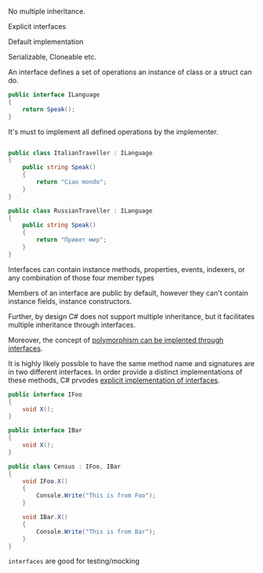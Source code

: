 No multiple inheritance.

Explicit interfaces

Default implementation

Serializable, Cloneable etc.

An interface defines a set of operations an instance of class or a struct can do.

```csharp
public interface ILanguage
{
	return Speak();
}
```

It's must to implement all defined operations by the implementer.

```csharp

public class ItalianTraveller : ILanguage
{
	public string Speak()
	{
		return "Ciao mondo";
	}
}

public class RussianTraveller : ILanguage
{
	public string Speak()
	{
		return "Привет мир";
	}
}
```

Interfaces can contain instance methods, properties, events, indexers, or any combination of those four member types

Members of an interface are public by default, however they can't contain instance fields, instance constructors.

Further, by design C# does not support multiple inheritance, but it facilitates multiple inheritance through interfaces.

Moreover, the concept of [polymorphism can be implented through interfaces][interface-polymorphism].

It is highly likely possible to have the same method name and signatures are in two different interfaces.
In order provide a distinct implementations of these methods, C# prvodes [explicit implementation of interfaces][explicit-implementation].

```csharp
public interface IFoo
{
	void X();
}

public interface IBar
{
	void X();
}

public class Census : IFoo, IBar
{
	void IFoo.X()
	{
		Console.Write("This is from Foo");
	}

	void IBar.X()
	{
		Console.Write("This is from Bar");
	}
}
```

`interfaces` are good for testing/mocking

[interface-polymorphism]: https://www.cs.utexas.edu/~mitra/csSummer2013/cs312/lectures/interfaces.html
[explicit-implementation]: https://docs.microsoft.com/en-us/dotnet/csharp/programming-guide/interfaces/explicit-interface-implementation
